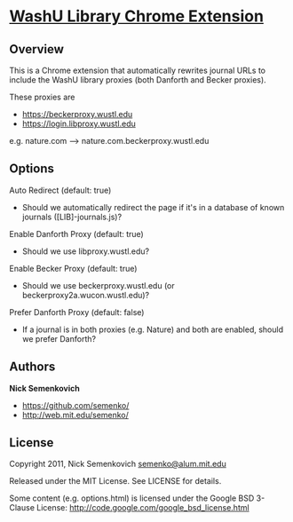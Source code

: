 [WashU Library Chrome Extension](https://chrome.google.com/webstore/detail/glnjooalejjodiocededgemeacnfhcnp)
============================================================================================================

Overview
--------
This is a Chrome extension that automatically rewrites journal URLs to include
the WashU library proxies (both Danforth and Becker proxies).

These proxies are

+ https://beckerproxy.wustl.edu
+ https://login.libproxy.wustl.edu

e.g. nature.com --> nature.com.beckerproxy.wustl.edu


Options
-------
Auto Redirect (default: true)
* Should we automatically redirect the page if it's in a database of known journals ([LIB]-journals.js)?

Enable Danforth Proxy (default: true)
* Should we use libproxy.wustl.edu?

Enable Becker Proxy (default: true)
* Should we use beckerproxy.wustl.edu (or beckerproxy2a.wucon.wustl.edu)?

Prefer Danforth Proxy (default: false)
* If a journal is in both proxies (e.g. Nature) and both are enabled, should we prefer Danforth?



Authors
-------
**Nick Semenkovich**

+ https://github.com/semenko/
+ http://web.mit.edu/semenko/

License
-------
Copyright 2011, Nick Semenkovich <semenko@alum.mit.edu>

Released under the MIT License. See LICENSE for details.

Some content (e.g. options.html) is licensed under the Google BSD 3-Clause License:
http://code.google.com/google_bsd_license.html
